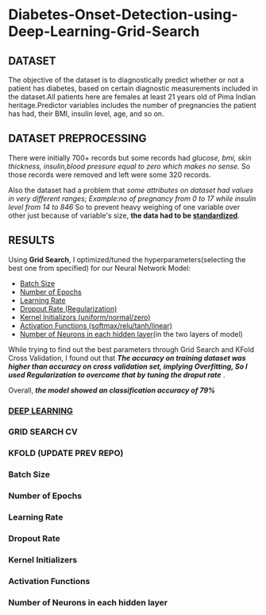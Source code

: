 # Diabetes-Onset-Detection-using-Deep-Learning-Grid-Search

## DATASET
The objective of the dataset is to diagnostically predict whether or not a patient has diabetes, based on certain diagnostic measurements included in the dataset.All patients here are females at least 21 years old of Pima Indian heritage.Predictor variables includes the number of pregnancies the patient has had, their BMI, insulin level, age, and so on.

## DATASET PREPROCESSING
There were initially 700+ records but some records had _glucose, bmi, skin thickness, insulin,blood pressure equal to zero which makes no sense._ So those records were removed and left were some 320 records.

Also the dataset had a problem that _some attributes on dataset had values in very different ranges; Example:no of pregnancy from 0 to 17 while insulin level from 14 to 846_ So to prevent heavy weighing of one variable over other just because of variable's size, **the data had to be [standardized](https://medium.com/@rrfd/standardize-or-normalize-examples-in-python-e3f174b65dfc)**.

## RESULTS
Using **Grid Search**, I optimized/tuned the hyperparameters(selecting the best one from specified) for our Neural Network Model:

- [Batch Size](#batch-size)
- [Number of Epochs](#number-of-epochs)
- [Learning Rate](#learning-rate)
- [Dropout Rate (Regularization)](#dropout-rate)
- [Kernel Initializors (uniform/normal/zero)](#kernel-initializors)
- [Activation Functions (softmax/relu/tanh/linear)](#activation-functions)
- [Number of Neurons in each hidden layer](#number-of-neurons-in-each-hidden-layer)(in the two layers of model)

While trying to find out the best parameters through Grid Search and KFold Cross Validation, I found out that ***The accuracy on training dataset was higher than accuracy on cross validation set, implying Overfitting, So I used Regularization to overcome that by tuning the droput rate*** . 

Overall, ***the model showed an classification accuracy of 79%***

### [DEEP LEARNING](https://towardsdatascience.com/why-deep-learning-is-needed-over-traditional-machine-learning-1b6a99177063)

### GRID SEARCH CV
### KFOLD (UPDATE PREV REPO)

### Batch Size
### Number of Epochs
### Learning Rate
### Dropout Rate
### Kernel Initializers
### Activation Functions
### Number of Neurons in each hidden layer
